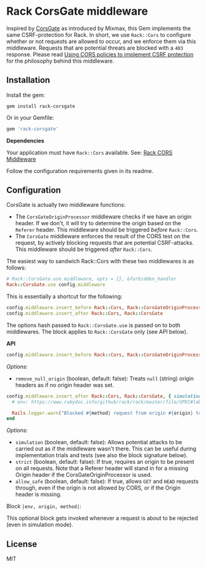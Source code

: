 # Rack CorsGate middleware

Inspired by [CorsGate](https://github.com/mixmaxhq/cors-gate) as introduced by Mixmax, this Gem implements the same
CSRF-protection for Rack. In short, we use `Rack::Cors` to configure whether or not requests are allowed to occur, and
we enforce them via this middleware. Requests that are potential threats are blocked with a `403` response. Please read
[Using CORS policies to implement CSRF protection](https://mixmax.com/blog/modern-csrf) for the philosophy behind this
middleware.

## Installation

Install the gem:

`gem install rack-corsgate`

Or in your Gemfile:

```ruby
gem 'rack-corsgate'
```

**Dependencies**

Your application must have `Rack::Cors` available. See: [Rack CORS Middleware](https://github.com/cyu/rack-cors)

Follow the configuration requirements given in its readme.

## Configuration

CorsGate is actually two middleware functions:
 
- The `CorsGateOriginProcessor` middleware checks if we have an origin header. If we don't, it will try to determine the
  origin based on the `Referer` header. This middleware should be triggered *before* `Rack::Cors`.
- The `CorsGate` middleware enforces the result of the CORS test on the request, by actively blocking requests that are
  potential CSRF-attacks. This middleware should be triggered *after* `Rack::Cors`.

The easiest way to sandwich Rack::Cors with these two middlewares is as follows:

```ruby
# Rack::CorsGate.use middleware, opts = {}, &forbidden_handler
Rack::CorsGate.use config.middleware
```

This is essentially a shortcut for the following:

```ruby
config.middleware.insert_before Rack::Cors, Rack::CorsGateOriginProcessor
config.middleware.insert_after Rack::Cors, Rack::CorsGate
```

The options hash passed to `Rack::CorsGate.use` is passed on to both middlewares. The block applies to `Rack::CorsGate`
only (see API below).

**API**

```ruby
config.middleware.insert_before Rack::Cors, Rack::CorsGateOriginProcessor, { remove_null_origin: false }
```

*Options:*

- `remove_null_origin` (boolean, default: false): Treats `null` (string) origin headers as if no origin header was set.

```ruby
config.middleware.insert_after Rack::Cors, Rack::CorsGate, { simulation: false, strict: false, allow_safe: true } do |env, origin, method|
  # env: https://www.rubydoc.info/github/rack/rack/master/file/SPEC#label-The+Environment

  Rails.logger.warn("Blocked #{method} request from origin #{origin} to #{env['PATH_INFO']}")
end
```

*Options:*

- `simulation` (boolean, default: false): Allows potential attacks to be carried out as if the middleware wasn't there.
  This can be useful during implementation trials and tests (see also the block signature below).
- `strict` (boolean, default: false): If true, requires an origin to be present on all requests. Note that a Referer
  header will stand in for a missing Origin header if the CorsGateOriginProcessor is used.
- `allow_safe` (boolean, default: false): If true, allows `GET` and `HEAD` requests through, even if the origin is not
  allowed by CORS, or if the Origin header is missing.

Block `|env, origin, method|`:

This optional block gets invoked whenever a request is about to be rejected (even in simulation mode).

## License

MIT
